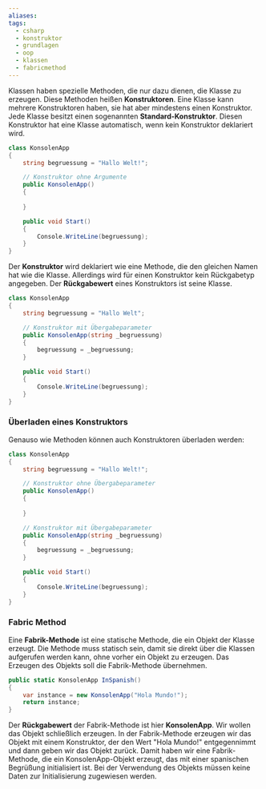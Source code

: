 ```yaml
---
aliases: 
tags:
  - csharp
  - konstruktor
  - grundlagen
  - oop
  - klassen
  - fabricmethod
---
```


Klassen haben spezielle Methoden, die nur dazu dienen, die Klasse zu erzeugen. Diese Methoden heißen **Konstruktoren**. Eine Klasse kann mehrere Konstruktoren haben, sie hat aber mindestens einen Konstruktor. Jede Klasse besitzt einen sogenannten **Standard-Konstruktor**. Diesen Konstruktor hat eine Klasse automatisch, wenn kein Konstruktor deklariert wird. 

```csharp
class KonsolenApp
{
	string begruessung = "Hallo Welt!";

	// Konstruktor ohne Argumente
	public KonsolenApp()
	{
		
	}

	public void Start()
	{
		Console.WriteLine(begruessung);
	}
}
```


Der **Konstruktor** wird deklariert wie eine Methode, die den gleichen Namen hat wie die Klasse. Allerdings wird für einen Konstruktor kein Rückgabetyp angegeben. Der **Rückgabewert** eines Konstruktors ist seine Klasse.

```csharp
class KonsolenApp
{
	string begruessung = "Hallo Welt";

	// Konstruktor mit Übergabeparameter
	public KonsolenApp(string _begruessung)
	{
		begruessung = _begruessung;
	}

	public void Start()
	{
		Console.WriteLine(begruessung);
	}
}
```


### Überladen eines Konstruktors

Genauso wie Methoden können auch Konstruktoren überladen werden:

```csharp
class KonsolenApp
{
	string begruessung = "Hallo Welt!";

	// Konstruktor ohne Übergabeparameter
	public KonsolenApp()
	{
	
	}

	// Konstruktor mit Übergabeparameter
	public KonsolenApp(string _begruessung)
	{
		begruessung = _begruessung;
	}

	public void Start()
	{
		Console.WriteLine(begruessung);
	}
}
```


### Fabric Method

Eine **Fabrik-Methode** ist eine statische Methode, die ein Objekt der Klasse erzeugt. Die Methode muss statisch sein, damit sie direkt über die Klassen aufgerufen werden kann, ohne vorher ein Objekt zu erzeugen. Das Erzeugen des Objekts soll die Fabrik-Methode übernehmen.

```csharp
public static KonsolenApp InSpanish()
{
	var instance = new KonsolenApp("Hola Mundo!");
	return instance;	
}
```

Der **Rückgabewert** der Fabrik-Methode ist hier **KonsolenApp**. Wir wollen das Objekt schließlich erzeugen. In der Fabrik-Methode erzeugen wir das Objekt mit einem Konstruktor, der den Wert "Hola Mundo!" entgegennimmt und dann geben wir das Objekt zurück. Damit haben wir eine Fabrik-Methode, die ein KonsolenApp-Objekt erzeugt, das mit einer spanischen Begrüßung initialisiert ist. Bei der Verwendung des Objekts müssen keine Daten zur Initialisierung zugewiesen werden.  


